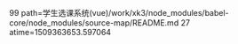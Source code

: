 99 path=学生选课系统(vue)/work/xk3/node_modules/babel-core/node_modules/source-map/README.md
27 atime=1509363653.597064
